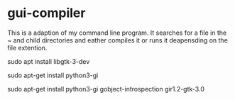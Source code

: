 # gui-compiler
This is a adaption of my command line program. It searches for a file in the ~ and child directories and eather compiles it or runs it deapensding on the file extention.

sudo apt install libgtk-3-dev

sudo apt-get install python3-gi

sudo apt-get install python3-gi gobject-introspection gir1.2-gtk-3.0

